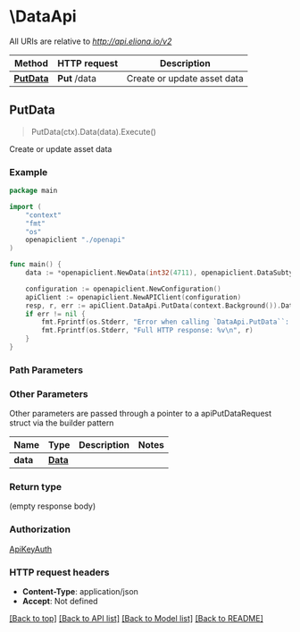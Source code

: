 # \DataApi

All URIs are relative to *http://api.eliona.io/v2*

Method | HTTP request | Description
------------- | ------------- | -------------
[**PutData**](DataApi.md#PutData) | **Put** /data | Create or update asset data



## PutData

> PutData(ctx).Data(data).Execute()

Create or update asset data



### Example

```go
package main

import (
    "context"
    "fmt"
    "os"
    openapiclient "./openapi"
)

func main() {
    data := *openapiclient.NewData(int32(4711), openapiclient.DataSubtype("input"), map[string]interface{}(123)) // Data | 

    configuration := openapiclient.NewConfiguration()
    apiClient := openapiclient.NewAPIClient(configuration)
    resp, r, err := apiClient.DataApi.PutData(context.Background()).Data(data).Execute()
    if err != nil {
        fmt.Fprintf(os.Stderr, "Error when calling `DataApi.PutData``: %v\n", err)
        fmt.Fprintf(os.Stderr, "Full HTTP response: %v\n", r)
    }
}
```

### Path Parameters



### Other Parameters

Other parameters are passed through a pointer to a apiPutDataRequest struct via the builder pattern


Name | Type | Description  | Notes
------------- | ------------- | ------------- | -------------
 **data** | [**Data**](Data.md) |  | 

### Return type

 (empty response body)

### Authorization

[ApiKeyAuth](../README.md#ApiKeyAuth)

### HTTP request headers

- **Content-Type**: application/json
- **Accept**: Not defined

[[Back to top]](#) [[Back to API list]](../README.md#documentation-for-api-endpoints)
[[Back to Model list]](../README.md#documentation-for-models)
[[Back to README]](../README.md)

